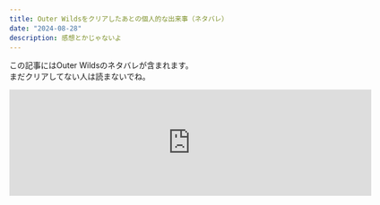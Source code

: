 ```yaml
---
title: Outer Wildsをクリアしたあとの個人的な出来事（ネタバレ）
date: "2024-08-28"
description: 感想とかじゃないよ
---
```


この記事にはOuter Wildsのネタバレが含まれます。  
まだクリアしてない人は読まないでね。

<iframe src="https://store.steampowered.com/widget/753640/" frameborder="0" width="646" height="190"></iframe>

<div style="height: 100vh;"></div>

最近Outer Wildsをクリアした。合計30時間くらい。

いくつかネット上のヒントを見てしまい、クリアした今はすごく後悔してるんだけど、ゲーム自体はすごい体験だった。特にエンディングが好き。三体の最終巻とか、<span style="color:#fff;">スケールがデカくなって文明とか宇宙そのものが相対化される</span>展開が大好物なのだ。

だけど、アクションが苦手なのもあり、プレイしてる最中は常に苦しかった。特に脆い空洞のブラックホール。最初に訪れた惑星で、自分は何十回もブラックホールに落ち続けた。しかもプレイ中、終盤までホワイトホールステーションの起動の仕方が分からなくて（装置をオンにする必要があるの気づかなくない？）、だから探索中ブラックホールに吸い込まれる→絶望→ゲーム終了を何度も繰り返した。そういうわけで、ブラックホールは本能的な恐怖の対象となり、脆い空洞でブラックホールを見るたびに変な手汗が出るようになっていた。

![ブラックホールの写真](../../assets/240828/blackhole.png)

<center><small>本当に嫌い</small></center>

<p></p>

...で。Outer Wildsをクリアした数日後、VALORANTというFPSをプレイしていて、そこで再び恐怖を感じた。認識より先に飛び込んでくるタイプの恐怖だ。画面をよく見ると、画面中央には黒い球体があった。

![オーメンの1wayスモーク](../../assets/240828/omen.png)

<center><small><a href="https://valorant-5chnews.com/archives/5742">出典</a></small></center>

<p></p>

それはオーメンの1wayスモークと呼ばれるアビリティの使用法で、VALORANTでは頻出のテクニックだし、自分もOuter Wildsをプレイする数年前から知っていたはずだった。視界を塞ぐだけのオブジェクト。なのに、自分はこのオブジェクトを見てまず恐怖を感じ、しばらく息が浅くなった。次いでこれがオーメンの1wayスモークだと思って、なんでこんなに怖いんだろうと数秒考えた結果、Outer Wildsのブラックホールに似ていることに気付いた。それくらい、意識を飛び越えて脳に恐怖が刻み込まれていたのだ。

<br><br>

で、まあ、何が言いたいのかというと...ゲームオーバーの体験って、わりと脳の深いところに刻まれるっぽいということだ。死の疑似体験なのかもしれない。Outer Wildsのブラックホール、砂場、アンコウあたりへの恐怖は脳に刻み込まれている。消えても誰にも惜しまれない。

ふと、SAEKOの体験版にもらったいくつかの感想を思い出した。「冴子の手が動くたびにとてつもない恐怖を感じる」。正直なところ、大げさすぎないかと思っていた。でも、Outer Wildsをプレイした今なら分かる。冴子に殺されて、１からイベントをやり直す経験を何度もしたら、きっと死の間際に映る手は、平時から本能的な恐怖の対象になるだろう。

SAEKOは絶賛開発中で、ときどきゲームデザインやUXについて考えたりする。自分はあんま死にゲーが好きじゃないし（ムカつくから）、プレイヤーにはあまりストレスを感じてほしくないな〜と思っている。でも、Outer Wildsで毎回あの焚き火に戻されるみたいに、ストレスを与えることで得られる経験みたいなのもあるかも。SAEKOの今の仕様は、無意識のうちにだけど、それをうまく使えるのかな〜と思った。

<br><br>

本当はSNSにスイって投稿して終わらせるはずだったんだけど、どう頑張ってもネタバレになるのでブログの記事にした。けっこうゲームクリエイター感が出てよかったかも。今後もこれくらいの軽さでたまに書けたらいいな〜。

<br><br>

<iframe src="https://store.steampowered.com/widget/2492120/" frameborder="0" width="646" height="190"></iframe>

<p class="figcaption">ついでにSAEKOのストアページも貼っておくよ</p>
